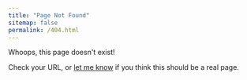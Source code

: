 ```yaml
---
title: "Page Not Found"
sitemap: false
permalink: /404.html
---
```


Whoops, this page doesn't exist!

Check your URL, or [let me know](mailto:contact@peterjacobson.me?subject=Missing%20webpage) if you think this should be a real page.
